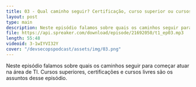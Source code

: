 ```yaml
---
title: 03 - Qual caminho seguir? Certificação, curso superior ou cursos livres?
layout: post
type: main
description: Neste episódio falamos sobre quais os caminhos seguir para começar atuar na área de TI. Cursos superiores, certificações e cursos livres são os assuntos desse episódio.
file: https://api.spreaker.com/download/episode/21692050/t1_ep03.mp3
length: 55:48
videoid: 3-1wIYVI32Y
cover: "/devsecopspodcast/assets/img/03.png"
---
```


Neste episódio falamos sobre quais os caminhos seguir para começar atuar na área de TI. Cursos superiores, certificações e cursos livres são os assuntos desse episódio.